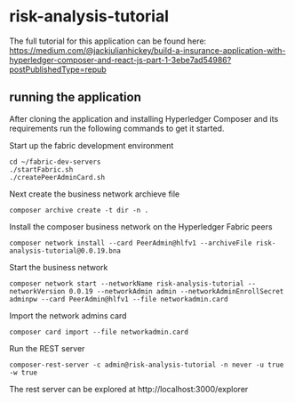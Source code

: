 # risk-analysis-tutorial
The full tutorial for this application can be found here: https://medium.com/@jackjulianhickey/build-a-insurance-application-with-hyperledger-composer-and-react-js-part-1-3ebe7ad54986?postPublishedType=repub

## running the application
After cloning the application and installing Hyperledger Composer and its requirements run the following commands to get it started.

Start up the fabric development environment
```
cd ~/fabric-dev-servers
./startFabric.sh
./createPeerAdminCard.sh
```
Next create the business network archieve file
```
composer archive create -t dir -n .
```
Install the composer business network on the Hyperledger Fabric peers
```
composer network install --card PeerAdmin@hlfv1 --archiveFile risk-analysis-tutorial@0.0.19.bna
```
Start the business network
 ```
composer network start --networkName risk-analysis-tutorial --networkVersion 0.0.19 --networkAdmin admin --networkAdminEnrollSecret adminpw --card PeerAdmin@hlfv1 --file networkadmin.card
```
Import the network admins card
```
composer card import --file networkadmin.card
```
Run the REST server
```
composer-rest-server -c admin@risk-analysis-tutorial -n never -u true -w true
```
The rest server can be explored at http://localhost:3000/explorer
